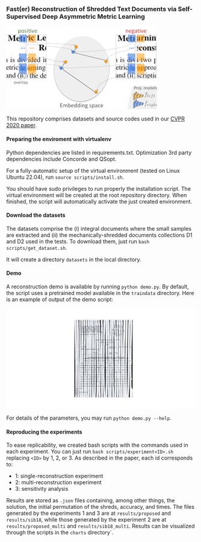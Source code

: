 ### Fast(er) Reconstruction of Shredded Text Documents via Self-Supervised Deep Asymmetric Metric Learning

![Overview](github/image.png)

This repository comprises datasets and source codes used in our [CVPR 2020 paper](https://openaccess.thecvf.com/content_CVPR_2020/papers/Paixao_Faster_Reconstruction_of_Shredded_Text_Documents_via_Self-Supervised_Deep_Asymmetric_CVPR_2020_paper.pdf).

#### Preparing the enviroment with virtualenv
Python dependencies are listed in requirements.txt. Optimization 3rd party dependencies include Concorde and QSopt.

For a fully-automatic setup of the virtual environment (tested on Linux Ubuntu 22.04), run `source scripts/install.sh`.

You should have sudo privileges to run properly the installation script. The virtual environment will be created at the root repository directory. When finished, the script will automatically activate the just created environment.

#### Download the datasets

The datasets comprise the (i) integral documents where the small samples are extracted and (ii) the mechanically-shredded documents collections D1 and D2 used in the tests. To download them, just run `bash scripts/get_dataset.sh`.

It will create a directory `datasets` in the local directory.

#### Demo

A reconstruction demo is available by running `python demo.py`. By default, the script uses a pretrained model available in the `traindata` directory. Here is an example of output of the demo script:

![Demo](github/demo.png)

 For details of the parameters, you may run `python demo.py --help`.

#### Reproducing the experiments
To ease replicability, we created bash scripts with the commands used in each experiment. You can just run `bash scripts/experiment<ID>.sh` replacing `<ID>` by 1, 2, or 3. As described in the paper, each id corresponds to:

* 1: single-reconstruction experiment
* 2: multi-reconstruction experiment
* 3: sensitivity analysis

Results are stored as `.json` files containing, among other things, the solution, the initial permutation of the shreds, accuracy, and times. The files generated by the experiments 1 and 3 are at `results/proposed` and `results/sib18`, while those generated by the experiment 2 are at `results/proposed_multi` and `results/sib18_multi`. Results can be visualized through the scripts in the `charts` directory`.
